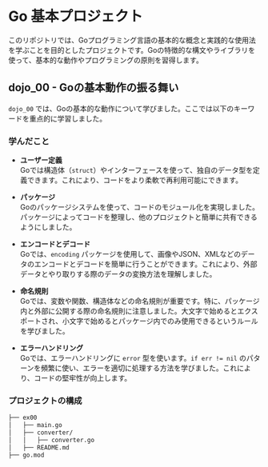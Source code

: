 # Go 基本プロジェクト

このリポジトリでは、Goプログラミング言語の基本的な概念と実践的な使用法を学ぶことを目的としたプロジェクトです。Goの特徴的な構文やライブラリを使って、基本的な動作やプログラミングの原則を習得します。

## dojo_00 - Goの基本動作の振る舞い

`dojo_00` では、Goの基本的な動作について学びました。ここでは以下のキーワードを重点的に学習しました。

### 学んだこと

- **ユーザー定義**  
  Goでは構造体（`struct`）やインターフェースを使って、独自のデータ型を定義できます。これにより、コードをより柔軟で再利用可能にできます。

- **パッケージ**  
  Goのパッケージシステムを使って、コードのモジュール化を実現しました。パッケージによってコードを整理し、他のプロジェクトと簡単に共有できるようにしました。

- **エンコードとデコード**  
  Goでは、`encoding` パッケージを使用して、画像やJSON、XMLなどのデータのエンコードとデコードを簡単に行うことができます。これにより、外部データとやり取りする際のデータの変換方法を理解しました。

- **命名規則**  
  Goでは、変数や関数、構造体などの命名規則が重要です。特に、パッケージ内と外部に公開する際の命名規則に注意しました。大文字で始めるとエクスポートされ、小文字で始めるとパッケージ内でのみ使用できるというルールを学びました。

- **エラーハンドリング**  
  Goでは、エラーハンドリングに `error` 型を使います。`if err != nil` のパターンを頻繁に使い、エラーを適切に処理する方法を学びました。これにより、コードの堅牢性が向上します。

### プロジェクトの構成

```bash
├── ex00
│   ├── main.go
│   ├── converter/
│   │   ├── converter.go
│   ├── README.md
├── go.mod
```
